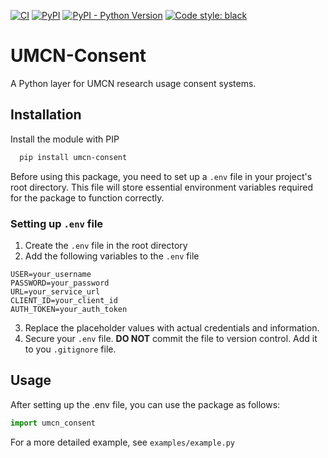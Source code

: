 [![CI](https://github.com/karimdiabb/umcn-consent/actions/workflows/build.yml/badge.svg)](https://github.com/karimdiabb/umcn-consent/actions/workflows/build.yml)
[![PyPI](https://img.shields.io/pypi/v/umcn-consent)](https://pypi.org/project/umcn-consent/)
[![PyPI - Python Version](https://img.shields.io/pypi/pyversions/umcn-consent)](https://pypi.org/project/umcn-consent/)
[![Code style: black](https://img.shields.io/badge/code%20style-black-000000.svg)](https://github.com/psf/black)

# UMCN-Consent
A Python layer for UMCN research usage consent systems.

## Installation

Install the module with PIP

```bash
  pip install umcn-consent
```
    
Before using this package, you need to set up a `.env` file in your project's root directory.
This file will store essential environment variables required for the package to function correctly.

### Setting up `.env` file
1. Create the `.env` file in the root directory
2. Add the following variables to the `.env` file
```dotenv
USER=your_username
PASSWORD=your_password
URL=your_service_url
CLIENT_ID=your_client_id
AUTH_TOKEN=your_auth_token 
```
3. Replace the placeholder values with actual credentials and information.
4. Secure your `.env` file. <b>DO NOT</b> commit the file to version control. Add it to you `.gitignore` file.

## Usage
After setting up the .env file, you can use the package as follows:

```python
import umcn_consent
```
For a more detailed example, see ```examples/example.py```
